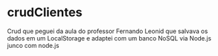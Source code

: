 # crudClientes
Crud que peguei da aula do professor Fernando Leonid que salvava os dados em um LocalStorage e adaptei com um banco NoSQL via Node.js junco com node.js
